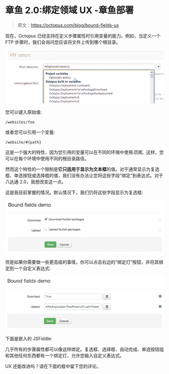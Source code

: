 # 章鱼 2.0:绑定领域 UX -章鱼部署

> 原文：<https://octopus.com/blog/bound-fields-ux>

现在，Octopus 已经支持在定义步骤属性时引用变量的能力。例如，当定义一个 FTP 步骤时，我们会询问您应该将文件上传到哪个根目录。

![Binding the FTP root directory](img/d4334caba1b000dc6264b960c89f8ef2.png)

您可以键入原始值:

```
/websites/foo 
```

或者您可以引用一个变量:

```
/website/#{path} 
```

这是一个强大的特性，因为您引用的变量可以在不同的环境中使用*范围*。这样，您可以在每个环境中使用不同的根目录路径。

然而这个特性的一个限制是**它只适用于显示为文本框**的值。对于通常显示为复选框、单选按钮或选择框的值，我们没有办法让您将这些字段“绑定”到表达式。对于八达通 2.0，我想改变这一点。

这是我目前掌握的情况。默认情况下，我们仍将这些字段显示为复选框:

![Checkboxes](img/5c0cb566dee0f936ad647331c2ab5976.png)

但是如果你需要做一些更高级的事情，你可以点击右边的“绑定灯”按钮，并将其绑定到一个自定义表达式:

![Bound fields](img/d681f2e15df55413ebe0024d8c289d97.png)

下面是嵌入的 JSFiddle:

几乎所有的步骤属性都可以像这样绑定。复选框、选择框、自动完成、单选按钮组和其他任何东西都有一个绑定灯，允许您输入自定义表达式。

UX 还能改进吗？请在下面的框中留下您的评论。